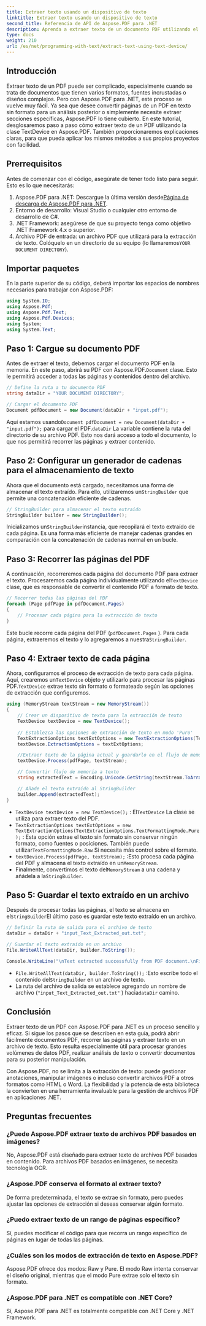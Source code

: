 ```yaml
---
title: Extraer texto usando un dispositivo de texto
linktitle: Extraer texto usando un dispositivo de texto
second_title: Referencia de API de Aspose.PDF para .NET
description: Aprenda a extraer texto de un documento PDF utilizando el dispositivo de texto en Aspose.PDF para .NET.
type: docs
weight: 210
url: /es/net/programming-with-text/extract-text-using-text-device/
---
```

## Introducción

Extraer texto de un PDF puede ser complicado, especialmente cuando se trata de documentos que tienen varios formatos, fuentes incrustadas o diseños complejos. Pero con Aspose.PDF para .NET, este proceso se vuelve muy fácil. Ya sea que desee convertir páginas de un PDF en texto sin formato para un análisis posterior o simplemente necesite extraer secciones específicas, Aspose.PDF lo tiene cubierto. En este tutorial, desglosaremos paso a paso cómo extraer texto de un PDF utilizando la clase TextDevice en Aspose.PDF. También proporcionaremos explicaciones claras, para que pueda aplicar los mismos métodos a sus propios proyectos con facilidad.

## Prerrequisitos

Antes de comenzar con el código, asegúrate de tener todo listo para seguir. Esto es lo que necesitarás:

1.  Aspose.PDF para .NET: Descargue la última versión desde[Página de descarga de Aspose.PDF para .NET](https://releases.aspose.com/pdf/net/).
2. Entorno de desarrollo: Visual Studio o cualquier otro entorno de desarrollo de C#.
3. .NET Framework: asegúrese de que su proyecto tenga como objetivo .NET Framework 4.x o superior.
4. Archivo PDF de entrada: un archivo PDF que utilizará para la extracción de texto. Colóquelo en un directorio de su equipo (lo llamaremos`YOUR DOCUMENT DIRECTORY`).

## Importar paquetes

En la parte superior de su código, deberá importar los espacios de nombres necesarios para trabajar con Aspose.PDF:

```csharp
using System.IO;
using Aspose.Pdf;
using Aspose.Pdf.Text;
using Aspose.Pdf.Devices;
using System;
using System.Text;
```

## Paso 1: Cargue su documento PDF

 Antes de extraer el texto, debemos cargar el documento PDF en la memoria. En este paso, abrirá su PDF con Aspose.PDF.`Document` clase. Esto le permitirá acceder a todas las páginas y contenidos dentro del archivo.

```csharp
// Define la ruta a tu documento PDF
string dataDir = "YOUR DOCUMENT DIRECTORY";

// Cargar el documento PDF
Document pdfDocument = new Document(dataDir + "input.pdf");
```

 Aquí estamos usando`Document pdfDocument = new Document(dataDir + "input.pdf");` para cargar el PDF.`dataDir` La variable contiene la ruta del directorio de su archivo PDF. Esto nos dará acceso a todo el documento, lo que nos permitirá recorrer las páginas y extraer contenido.

## Paso 2: Configurar un generador de cadenas para el almacenamiento de texto

 Ahora que el documento está cargado, necesitamos una forma de almacenar el texto extraído. Para ello, utilizaremos un`StringBuilder` que permite una concatenación eficiente de cadenas.

```csharp
// StringBuilder para almacenar el texto extraído
StringBuilder builder = new StringBuilder();
```

 Inicializamos un`StringBuilder`instancia, que recopilará el texto extraído de cada página. Es una forma más eficiente de manejar cadenas grandes en comparación con la concatenación de cadenas normal en un bucle.

## Paso 3: Recorrer las páginas del PDF

 A continuación, recorreremos cada página del documento PDF para extraer el texto. Procesaremos cada página individualmente utilizando el`TextDevice` clase, que es responsable de convertir el contenido PDF a formato de texto.

```csharp
// Recorrer todas las páginas del PDF
foreach (Page pdfPage in pdfDocument.Pages)
{
    // Procesar cada página para la extracción de texto
}
```

Este bucle recorre cada página del PDF (`pdfDocument.Pages` ). Para cada página, extraeremos el texto y lo agregaremos a nuestra`StringBuilder`.

## Paso 4: Extraer texto de cada página

 Ahora, configuramos el proceso de extracción de texto para cada página. Aquí, crearemos un`TextDevice` objeto y utilizarlo para procesar las páginas PDF.`TextDevice` extrae texto sin formato o formateado según las opciones de extracción que configuremos.

```csharp
using (MemoryStream textStream = new MemoryStream())
{
    // Crear un dispositivo de texto para la extracción de texto
    TextDevice textDevice = new TextDevice();
    
    // Establezca las opciones de extracción de texto en modo 'Puro'
    TextExtractionOptions textExtOptions = new TextExtractionOptions(TextExtractionOptions.TextFormattingMode.Pure);
    textDevice.ExtractionOptions = textExtOptions;

    //Extraer texto de la página actual y guardarlo en el flujo de memoria
    textDevice.Process(pdfPage, textStream);

    // Convertir flujo de memoria a texto
    string extractedText = Encoding.Unicode.GetString(textStream.ToArray());

    // Añade el texto extraído al StringBuilder
    builder.Append(extractedText);
}
```

- `TextDevice textDevice = new TextDevice();` : El`TextDevice` La clase se utiliza para extraer texto del PDF.
- `TextExtractionOptions textExtOptions = new TextExtractionOptions(TextExtractionOptions.TextFormattingMode.Pure);` : Esta opción extrae el texto sin formato sin conservar ningún formato, como fuentes o posiciones. También puede utilizar`TextFormattingMode.Raw` Si necesita más control sobre el formato.
- `textDevice.Process(pdfPage, textStream);` :Esto procesa cada página del PDF y almacena el texto extraído en un`MemoryStream`.
-  Finalmente, convertimos el texto del`MemoryStream` a una cadena y añádela a la`StringBuilder`.

## Paso 5: Guardar el texto extraído en un archivo

 Después de procesar todas las páginas, el texto se almacena en el`StringBuilder`El último paso es guardar este texto extraído en un archivo.

```csharp
// Definir la ruta de salida para el archivo de texto
dataDir = dataDir + "input_Text_Extracted_out.txt";

// Guardar el texto extraído en un archivo
File.WriteAllText(dataDir, builder.ToString());

Console.WriteLine("\nText extracted successfully from PDF document.\nFile saved at " + dataDir);
```

- `File.WriteAllText(dataDir, builder.ToString());` :Esto escribe todo el contenido del`StringBuilder` en un archivo de texto.
- La ruta del archivo de salida se establece agregando un nombre de archivo (`"input_Text_Extracted_out.txt"` ) hacia`dataDir` camino.

## Conclusión

Extraer texto de un PDF con Aspose.PDF para .NET es un proceso sencillo y eficaz. Si sigue los pasos que se describen en esta guía, podrá abrir fácilmente documentos PDF, recorrer las páginas y extraer texto en un archivo de texto. Esto resulta especialmente útil para procesar grandes volúmenes de datos PDF, realizar análisis de texto o convertir documentos para su posterior manipulación.

Con Aspose.PDF, no se limita a la extracción de texto: puede gestionar anotaciones, manipular imágenes o incluso convertir archivos PDF a otros formatos como HTML o Word. La flexibilidad y la potencia de esta biblioteca la convierten en una herramienta invaluable para la gestión de archivos PDF en aplicaciones .NET.

## Preguntas frecuentes

### ¿Puede Aspose.PDF extraer texto de archivos PDF basados en imágenes?
No, Aspose.PDF está diseñado para extraer texto de archivos PDF basados en contenido. Para archivos PDF basados en imágenes, se necesita tecnología OCR.

### ¿Aspose.PDF conserva el formato al extraer texto?
De forma predeterminada, el texto se extrae sin formato, pero puedes ajustar las opciones de extracción si deseas conservar algún formato.

### ¿Puedo extraer texto de un rango de páginas específico?
Sí, puedes modificar el código para que recorra un rango específico de páginas en lugar de todas las páginas.

### ¿Cuáles son los modos de extracción de texto en Aspose.PDF?
Aspose.PDF ofrece dos modos: Raw y Pure. El modo Raw intenta conservar el diseño original, mientras que el modo Pure extrae solo el texto sin formato.

### ¿Aspose.PDF para .NET es compatible con .NET Core?
Sí, Aspose.PDF para .NET es totalmente compatible con .NET Core y .NET Framework.